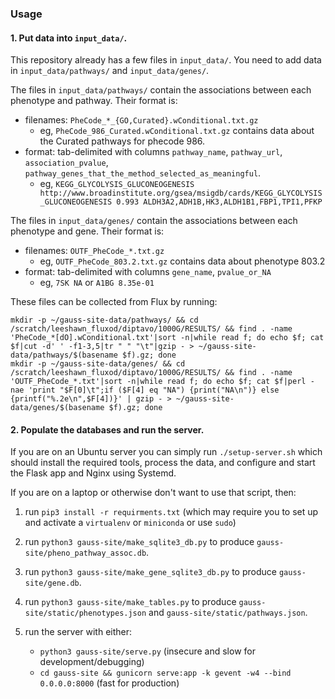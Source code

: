 ### Usage

#### 1. Put data into `input_data/`.

This repository already has a few files in `input_data/`.  You need to add data in `input_data/pathways/` and `input_data/genes/`.

The files in `input_data/pathways/` contain the associations between each phenotype and pathway.  Their format is:

 - filenames: `PheCode_*_{GO,Curated}.wConditional.txt.gz`
     - eg, `PheCode_986_Curated.wConditional.txt.gz` contains data about the Curated pathways for phecode 986.
 - format: tab-delimited with columns `pathway_name`, `pathway_url`, `association_pvalue`, `pathway_genes_that_the_method_selected_as_meaningful`.
     - eg, `KEGG_GLYCOLYSIS_GLUCONEOGENESIS http://www.broadinstitute.org/gsea/msigdb/cards/KEGG_GLYCOLYSIS_GLUCONEOGENESIS 0.993 ALDH3A2,ADH1B,HK3,ALDH1B1,FBP1,TPI1,PFKP`

The files in `input_data/genes/` contain the associations between each phenotype and gene.  Their format is:

  - filenames: `OUTF_PheCode_*.txt.gz`
      - eg, `OUTF_PheCode_803.2.txt.gz` contains data about phenotype 803.2
  - format: tab-delimited with columns `gene_name`, `pvalue_or_NA`
      - eg, `7SK NA` or `A1BG 8.35e-01`


These files can be collected from Flux by running:

    mkdir -p ~/gauss-site-data/pathways/ && cd /scratch/leeshawn_fluxod/diptavo/1000G/RESULTS/ && find . -name 'PheCode_*[dO].wConditional.txt'|sort -n|while read f; do echo $f; cat $f|cut -d' ' -f1-3,5|tr " " "\t"|gzip - > ~/gauss-site-data/pathways/$(basename $f).gz; done
    mkdir -p ~/gauss-site-data/genes/ && cd /scratch/leeshawn_fluxod/diptavo/1000G/RESULTS/ && find . -name 'OUTF_PheCode_*.txt'|sort -n|while read f; do echo $f; cat $f|perl -nae 'print "$F[0]\t";if ($F[4] eq "NA") {print("NA\n")} else {printf("%.2e\n",$F[4])}' | gzip - > ~/gauss-site-data/genes/$(basename $f).gz; done

#### 2. Populate the databases and run the server.

If you are on an Ubuntu server you can simply run `./setup-server.sh` which should install the required tools, process the data, and configure and start the Flask app and Nginx using Systemd.

If you are on a laptop or otherwise don't want to use that script, then:

1. run `pip3 install -r requirments.txt` (which may require you to set up and activate a `virtualenv` or `miniconda` or use `sudo`)

2. run `python3 gauss-site/make_sqlite3_db.py` to produce `gauss-site/pheno_pathway_assoc.db`.

3. run `python3 gauss-site/make_gene_sqlite3_db.py` to produce `gauss-site/gene.db`.

4. run `python3 gauss-site/make_tables.py` to produce  `gauss-site/static/phenotypes.json` and `gauss-site/static/pathways.json`.

5. run the server with either:
   - `python3 gauss-site/serve.py` (insecure and slow for development/debugging)
   - `cd gauss-site && gunicorn serve:app -k gevent -w4 --bind 0.0.0.0:8000` (fast for production)
